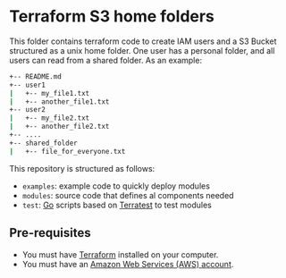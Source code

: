 # Terraform S3 home folders

This folder contains terraform code to create IAM users and a S3 Bucket structured as a unix home folder. One user has a personal folder, and all users can read from a shared folder. As an example:

```bash
+-- README.md
+-- user1
|   +-- my_file1.txt
|   +-- another_file1.txt
+-- user2
|   +-- my_file2.txt
|   +-- another_file2.txt
+-- ....
+-- shared_folder
|   +-- file_for_everyone.txt
```

This repository is structured as follows:

* `examples`: example code to quickly deploy modules
* `modules`: source code that defines al components needed
* `test`: [Go](https://golang.org/) scripts based on [Terratest](https://github.com/gruntwork-io/terratest) to test modules

## Pre-requisites

* You must have [Terraform](https://www.terraform.io/) installed on your computer.
* You must have an [Amazon Web Services (AWS) account](http://aws.amazon.com/).
